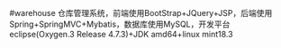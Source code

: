 #warehouse
仓库管理系统，前端使用BootStrap+JQuery+JSP，后端使用Spring+SpringMVC+Mybatis，数据库使用MySQL，开发平台eclipse(Oxygen.3 Release 4.7.3)+JDK amd64+linux mint18.3